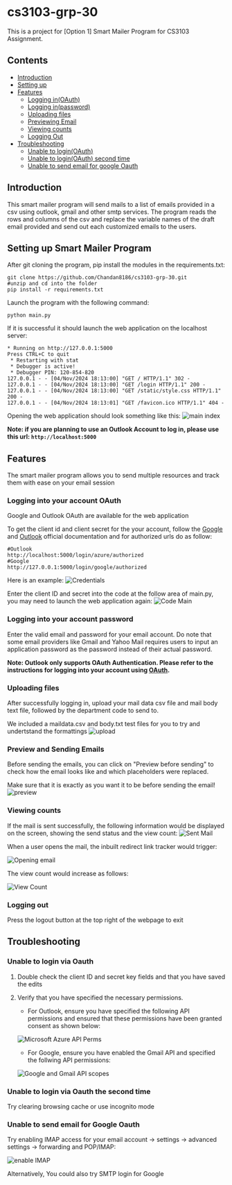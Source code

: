 # cs3103-grp-30
This is a project for [Option 1] Smart Mailer Program for CS3103 Assignment. 

## Contents
* [Introduction](#introduction)
* [Setting up](#setting-up-smart-mailer-program)
* [Features](#features)
    *  [Logging in(OAuth)](#logging-into-your-account-oauth)
    *  [Logging in(password)](#logging-into-your-account-password)
    *  [Uploading files](#uploading-files)
    *  [Previewing Email](#preview-and-sending-emails)
    *  [Viewing counts](#viewing-counts)
    *  [Logging Out](#logging-out)
* [Troubleshooting](#troubleshooting)
    *  [Unable to login(OAuth)](#unable-to-login-via-oauth)
    *  [Unable to login(OAuth) second time](#unable-to-login-via-oauth-the-second-time)
    *  [Unable to send email for google Oauth](#unable-to-send-email-for-google-oauth)


## Introduction

This smart mailer program will send mails to a list of emails provided in a csv using outlook, gmail and other smtp services. The program reads the rows and columns of the csv and replace the variable names of the draft email provided and send out each customized emails to the users.

## Setting up Smart Mailer Program
After git cloning the program, pip install the modules in the requirements.txt:
```
git clone https://github.com/Chandan8186/cs3103-grp-30.git
#unzip and cd into the folder
pip install -r requirements.txt
```
Launch the program with the following command:
```
python main.py
```
If it is successful it should launch the web application on the localhost server:
```
* Running on http://127.0.0.1:5000
Press CTRL+C to quit
 * Restarting with stat
 * Debugger is active!
 * Debugger PIN: 120-854-820
127.0.0.1 - - [04/Nov/2024 18:13:00] "GET / HTTP/1.1" 302 -
127.0.0.1 - - [04/Nov/2024 18:13:00] "GET /login HTTP/1.1" 200 -
127.0.0.1 - - [04/Nov/2024 18:13:00] "GET /static/style.css HTTP/1.1" 200 -
127.0.0.1 - - [04/Nov/2024 18:13:01] "GET /favicon.ico HTTP/1.1" 404 -
```
Opening the web application should look something like this:
![main index](images/mainIndex.png)

**Note: if you are planning to use an Outlook Account to log in, please use this url: ```http://localhost:5000```**

## Features
The smart mailer program allows you to send multiple resources and track them with ease on your email session

### Logging into your account OAuth

Google and Outlook OAuth are available for the web application

To get the client id and client secret for the your account, follow the [Google](https://developers.google.com/identity/protocols/oauth2/web-server#python) and [Outlook](https://learn.microsoft.com/en-us/partner-center/marketplace-offers/create-or-update-client-ids-and-secrets) official documentation and for authorized urls do as follow:

```
#Outlook
http://localhost:5000/login/azure/authorized
#Google
http://127.0.0.1:5000/login/google/authorized
```

Here is an example:
![Credentials](images/credentialGoogle.png)

Enter the client ID and secret into the code at the follow area of main.py, you may need to launch the web application again:
![Code Main](images/codeMain.png)

### Logging into your account password

Enter the valid email and password for your email account. Do note that some email providers like Gmail and Yahoo Mail requires users to input an application password as the password instead of their actual password.

**Note: Outlook only supports OAuth Authentication. Please refer to the instructions for logging into your account using [OAuth](#logging-into-your-account-oauth).** 

### Uploading files

After successfully logging in, upload your mail data csv file and mail body text file, followed by the department code to send to.

We included a maildata.csv and body.txt test files for you to try and undertstand the formattings
![upload](images/upload.png)

### Preview and Sending Emails

Before sending the emails, you can click on "Preview before sending" to check how the email looks like and which placeholders were replaced.

Make sure that it is exactly as you want it to be before sending the email!
![preview](images/preview.png)

### Viewing counts

If the mail is sent successfully, the following information would be displayed on the screen, showing the send status and the view count:
![Sent Mail](images/sentMail.png)

When a user opens the mail, the inbuilt redirect link tracker would trigger:

![Opening email](images/openMail.png)

The view count would increase as follows:

![View Count](images/viewCount.png)

### Logging out

Press the logout button at the top right of the webpage to exit

## Troubleshooting

### Unable to login via Oauth

1. Double check the client ID and secret key fields and that you have saved the edits
2. Verify that you have specified the necessary permissions. 
    - For Outlook, ensure you have specified the following API permissions and ensured that these permissions have been granted consent as shown below:

    ![Microsoft Azure API Perms](images/Microsoft%20Azure%20API%20Perms.JPG)

    - For Google, ensure you have enabled the Gmail API and specified the follwing API permissions:

    ![Google and Gmail API scopes](images/google_scopes.png)
   

### Unable to login via Oauth the second time

Try clearing browsing cache or use incognito mode

### Unable to send email for Google Oauth

Try enabling IMAP access for your email account -> settings -> advanced settings -> forwarding and POP/IMAP:

![enable IMAP](images/IMAP.png)

Alternatively, You could also try SMTP login for Google
